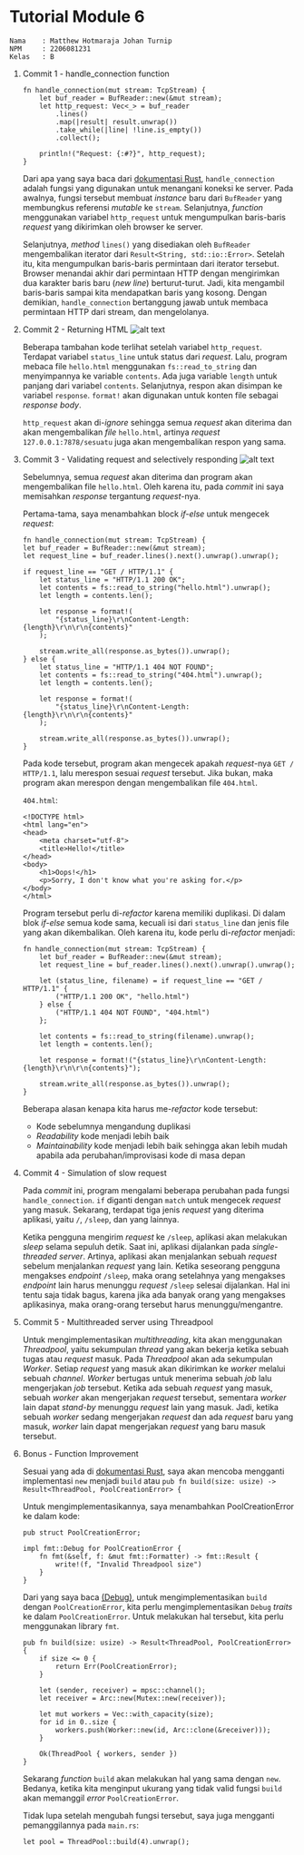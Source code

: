 # Tutorial Module 6

```
Nama    : Matthew Hotmaraja Johan Turnip
NPM     : 2206081231
Kelas   : B
```

1. Commit 1 - handle_connection function

   ```
   fn handle_connection(mut stream: TcpStream) {
       let buf_reader = BufReader::new(&mut stream);
       let http_request: Vec<_> = buf_reader
           .lines()
           .map(|result| result.unwrap())
           .take_while(|line| !line.is_empty())
           .collect();

       println!("Request: {:#?}", http_request);
   }
   ```

   Dari apa yang saya baca dari [dokumentasi Rust](https://doc.rust-lang.org/book/ch20-01-single-threaded.html), `handle_connection` adalah fungsi yang digunakan untuk menangani koneksi ke server. Pada awalnya, fungsi tersebut membuat *instance* baru dari `BufReader` yang membungkus referensi *mutable* ke `stream`. Selanjutnya, *function* menggunakan variabel `http_request` untuk mengumpulkan baris-baris *request* yang dikirimkan oleh browser ke server.

    Selanjutnya, *method* `lines()` yang disediakan oleh `BufReader` mengembalikan iterator dari `Result<String, std::io::Error>`. Setelah itu, kita mengumpulkan baris-baris permintaan dari iterator tersebut. Browser menandai akhir dari permintaan HTTP dengan mengirimkan dua karakter baris baru (*new line*) berturut-turut. Jadi, kita mengambil baris-baris sampai kita mendapatkan baris yang kosong. Dengan demikian, `handle_connection` bertanggung jawab untuk membaca permintaan HTTP dari stream, dan mengelolanya.

2. Commit 2 - Returning HTML
    ![alt text](image.png)

    Beberapa tambahan kode terlihat setelah variabel `http_request`. Terdapat variabel `status_line` untuk status dari *request*. Lalu, program mebaca file `hello.html` menggunakan `fs::read_to_string` dan menyimpannya ke variable `contents`. Ada juga variable `length` untuk panjang dari variabel `contents`. Selanjutnya, respon akan disimpan ke variabel `response`. `format!` akan digunakan untuk konten file sebagai *response body*. 

    `http_request` akan di-*ignore* sehingga semua *request* akan diterima dan akan mengembalikan *file* `hello.html`, artinya *request* `127.0.0.1:7878/sesuatu` juga akan mengembalikan respon yang sama.

3. Commit 3 - Validating request and selectively responding
   ![alt text](image-1.png)
    
    Sebelumnya, semua *request* akan diterima dan program akan mengembalikan file `hello.html`. Oleh karena itu, pada *commit* ini saya memisahkan *response* tergantung *request*-nya.

    Pertama-tama, saya menambahkan block *if-else* untuk mengecek *request*:
    ```
    fn handle_connection(mut stream: TcpStream) {
    let buf_reader = BufReader::new(&mut stream);
    let request_line = buf_reader.lines().next().unwrap().unwrap();

    if request_line == "GET / HTTP/1.1" {
        let status_line = "HTTP/1.1 200 OK";
        let contents = fs::read_to_string("hello.html").unwrap();
        let length = contents.len();

        let response = format!(
            "{status_line}\r\nContent-Length: {length}\r\n\r\n{contents}"
        );

        stream.write_all(response.as_bytes()).unwrap();
    } else {
        let status_line = "HTTP/1.1 404 NOT FOUND";
        let contents = fs::read_to_string("404.html").unwrap();
        let length = contents.len();

        let response = format!(
            "{status_line}\r\nContent-Length: {length}\r\n\r\n{contents}"
        );

        stream.write_all(response.as_bytes()).unwrap();
    }
    ```

    Pada kode tersebut, program akan mengecek apakah *request*-nya `GET / HTTP/1.1`, lalu merespon sesuai *request* tersebut. Jika bukan, maka program akan merespon dengan mengembalikan file `404.html`.

    `404.html`:
    ```
    <!DOCTYPE html>
    <html lang="en">
    <head>
        <meta charset="utf-8">
        <title>Hello!</title>
    </head>
    <body>
        <h1>Oops!</h1>
        <p>Sorry, I don't know what you're asking for.</p>
    </body>
    </html>
    ```

    Program tersebut perlu di-*refactor* karena memiliki duplikasi. Di dalam blok *if-else* semua kode sama, kecuali isi dari `status_line` dan jenis file yang akan dikembalikan. Oleh karena itu, kode perlu di-*refactor* menjadi:

    ```
    fn handle_connection(mut stream: TcpStream) {
        let buf_reader = BufReader::new(&mut stream);
        let request_line = buf_reader.lines().next().unwrap().unwrap();

        let (status_line, filename) = if request_line == "GET / HTTP/1.1" {
            ("HTTP/1.1 200 OK", "hello.html")
        } else {
            ("HTTP/1.1 404 NOT FOUND", "404.html")
        };

        let contents = fs::read_to_string(filename).unwrap();
        let length = contents.len();

        let response = format!("{status_line}\r\nContent-Length: {length}\r\n\r\n{contents}");

        stream.write_all(response.as_bytes()).unwrap();
    }
    ```

    Beberapa alasan kenapa kita harus me-*refactor* kode tersebut:
    - Kode sebelumnya mengandung duplikasi
    - *Readability* kode menjadi lebih baik
    - *Maintainability* kode menjadi lebih baik sehingga akan lebih mudah apabila ada perubahan/improvisasi kode di masa depan
  
4. Commit 4 - Simulation of slow request
   
   Pada *commit* ini, program mengalami beberapa perubahan pada fungsi `handle_connection`. `if` diganti dengan `match` untuk mengecek *request* yang masuk. Sekarang, terdapat tiga jenis *request* yang diterima aplikasi, yaitu `/`, `/sleep`, dan yang lainnya. 
   
   Ketika pengguna mengirim *request* ke `/sleep`, aplikasi akan melakukan *sleep* selama sepuluh detik. Saat ini, aplikasi dijalankan pada *single-threaded server*. Artinya, aplikasi akan menjalankan sebuah *request* sebelum menjalankan *request* yang lain. Ketika seseorang pengguna mengakses *endpoint* `/sleep`, maka orang setelahnya yang mengakses *endpoint* lain harus menunggu *request* `/sleep` selesai dijalankan. Hal ini tentu saja tidak bagus, karena jika ada banyak orang yang mengakses aplikasinya, maka orang-orang tersebut harus menunggu/mengantre. 

5. Commit 5 - Multithreaded server using Threadpool

    Untuk mengimplementasikan *multithreading*, kita akan menggunakan *Threadpool*, yaitu sekumpulan *thread* yang akan bekerja ketika sebuah tugas atau *request* masuk. Pada *Threadpool* akan ada sekumpulan *Worker*. Setiap *request* yang masuk akan dikirimkan ke *worker* melalui sebuah *channel*. *Worker* bertugas untuk menerima sebuah *job* lalu mengerjakan *job* tersebut. Ketika ada sebuah *request* yang masuk, sebuah *worker* akan mengerjakan *request* tersebut, sementara *worker* lain dapat *stand-by* menunggu *request* lain yang masuk. Jadi, ketika sebuah *worker* sedang mengerjakan *request* dan ada *request* baru yang masuk, *worker* lain dapat mengerjakan *request* yang baru masuk tersebut. 

6. Bonus - Function Improvement
    
    Sesuai yang ada di [dokumentasi Rust](https://rust-book.cs.brown.edu/ch20-02-multithreaded.html), saya akan mencoba mengganti implementasi `new` menjadi `build` atau `pub fn build(size: usize) -> Result<ThreadPool, PoolCreationError> {`

    Untuk mengimplementasikannya, saya menambahkan PoolCreationError ke dalam kode:
    ```
    pub struct PoolCreationError;

    impl fmt::Debug for PoolCreationError {
        fn fmt(&self, f: &mut fmt::Formatter) -> fmt::Result {
            write!(f, "Invalid Threadpool size")
        }
    }
    ```

    Dari yang saya baca [(Debug)](https://doc.rust-lang.org/std/fmt/trait.Debug.html), untuk mengimplementasikan `build` dengan `PoolCreationError`, kita perlu mengimplementasikan `Debug` *traits* ke dalam `PoolCreationError`. Untuk melakukan hal tersebut, kita perlu menggunakan library `fmt`.

    ```
    pub fn build(size: usize) -> Result<ThreadPool, PoolCreationError> {
        if size <= 0 {
            return Err(PoolCreationError);
        }

        let (sender, receiver) = mpsc::channel();
        let receiver = Arc::new(Mutex::new(receiver));

        let mut workers = Vec::with_capacity(size);
        for id in 0..size {
            workers.push(Worker::new(id, Arc::clone(&receiver)));
        }

        Ok(ThreadPool { workers, sender })
    }
    ```

    Sekarang *function* `build` akan melakukan hal yang sama dengan `new`. Bedanya, ketika kita menginput ukurang yang tidak valid fungsi `build` akan memanggil *error* `PoolCreationError`.

    Tidak lupa setelah mengubah fungsi tersebut, saya juga mengganti pemanggilannya pada `main.rs`:
    ```
    let pool = ThreadPool::build(4).unwrap();
    ```